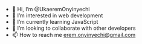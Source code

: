 - 👋 Hi, I’m @UkaeremOnyinyechi
- 👀 I’m interested in web development
- 🌱 I’m currently learning JavaScript
- 💞️ I’m looking to collaborate with other developers
- 📫 How to reach me erem.onyinyechi@gmail.com
<!---
UkaeremOnyinyechi/UkaeremOnyinyechi is a ✨ special ✨ repository because its `README.md` (this file) appears on your GitHub profile.
You can click the Preview link to take a look at your changes.
--->
